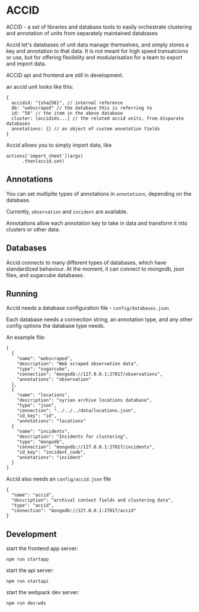 # ACCID

ACCID - a set of libraries and database tools to easily orchestrate clustering and annotation of units from separately maintained databases

Accid let's databases of unit data manage themselves, and simply stores a key and annotation to that data.  It is not meant for high speed transatcions or use, but for offering flexibility and modularisation for a team to export and import data.

ACCID api and frontend are still in development.

an accid unit looks like this:

```
{
  accidid: "{sha256}", // internal reference
  db: "webscraped" // the database this is referring to
  id: "56" // the item in the above database
  cluster: [accidids...] // the related accid units, from disparate databases
  annotations: {} // an object of custom annotation fields
}
```

Accid allows you to simply import data, like

```
actions['import_sheet'](args)
      .then(accid.set)
```

## Annotations

You can set multiplte types of annotations in `annotations`, depending on the database.

Currently, `observation` and `incident` are available.

Annotations allow each annotation key to take in data and transform it into clusters or other data.

## Databases

Accid connects to many different types of databases, which have standardized behaviour.  At the moment, it can connect to mongodb, json files, and sugarcube databases.

## Running

Accid needs a database configuration file - `config/databases.json`

Each database needs a connection string, an annotation type, and any other config options the database type needs.

An example file:

```
[
  {
    "name": "webscraped",
    "description": "Web scraped observation data",
    "type": "sugarcube",
    "connection": "mongodb://127.0.0.1:27017/observations",
    "annotations": "observation"
  },
  {
    "name": "locations",
    "description": "syrian archive locations database",
    "type": "json",
    "connection": "../../../data/locations.json",
    "id_key": "id",
    "annotations": "locations"
  {
    "name": "incidents",
    "description": "Incidents for clustering",
    "type": "mongodb",
    "connection": "mongodb://127.0.0.1:27017/incidents",
    "id_key": "incident_code",
    "annotations": "incident"
  }
]
```

Accid also needs an `config/accid.json` file 

```
{
  "name": "accid",
  "description": "archival context fields and clustering data",
  "type": "accid",
  "connection": "mongodb://127.0.0.1:27017/accid"
}
```

## Development

start the frontend app server:

`npm run startapp`

start the api server:

`npm run startapi`

start the webpack dev server:

`npm run dev:wds`


















